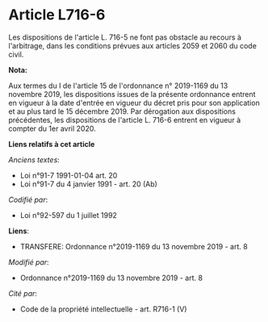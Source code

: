 # Article L716-6

Les dispositions de l'article L. 716-5 ne font pas obstacle au recours à l'arbitrage, dans les conditions prévues aux
articles 2059 et 2060 du code civil.

**Nota:**

Aux termes du I de l'article 15 de l'ordonnance n° 2019-1169 du 13 novembre 2019, les dispositions issues de la présente
ordonnance entrent en vigueur à la date d'entrée en vigueur du décret pris pour son application et au plus tard le 15
décembre 2019. Par dérogation aux dispositions précédentes, les dispositions de l'article L. 716-6 entrent en vigueur à
compter du 1er avril 2020.

**Liens relatifs à cet article**

_Anciens textes_:

  - Loi n°91-7 1991-01-04 art. 20
  - Loi n°91-7 du 4 janvier 1991 - art. 20 (Ab)

_Codifié par_:

  - Loi n°92-597 du 1 juillet 1992

**Liens**:

  - TRANSFERE: Ordonnance n°2019-1169 du 13 novembre 2019 - art. 8

_Modifié par_:

  - Ordonnance n°2019-1169 du 13 novembre 2019 - art. 8

_Cité par_:

  - Code de la propriété intellectuelle - art. R716-1 (V)
